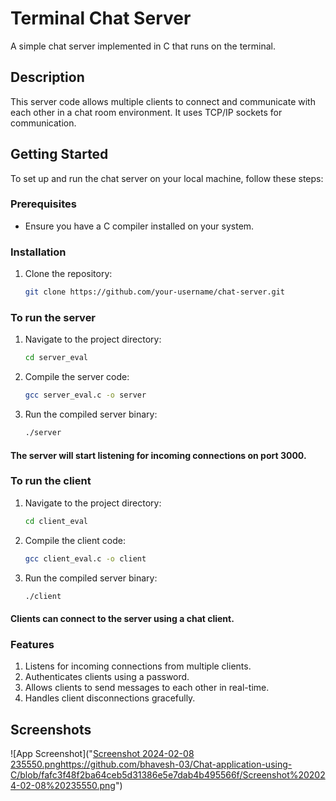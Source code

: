 # Terminal Chat Server

A simple chat server implemented in C that runs on the terminal.

## Description

This server code allows multiple clients to connect and communicate with each other in a chat room environment. It uses TCP/IP sockets for communication.

## Getting Started

To set up and run the chat server on your local machine, follow these steps:

### Prerequisites

- Ensure you have a C compiler installed on your system.

### Installation

1. Clone the repository:
   ```bash
   git clone https://github.com/your-username/chat-server.git

### To run the server
1. Navigate to the project directory:

    ```bash
    cd server_eval

2. Compile the server code:
    ```bash
    gcc server_eval.c -o server

3. Run the compiled server binary:

    ```bash
    ./server

#### The server will start listening for incoming connections on port 3000.

### To run the client
1. Navigate to the project directory:

    ```bash
    cd client_eval

2. Compile the client code:
    ```bash
    gcc client_eval.c -o client

3. Run the compiled server binary:

    ```bash
    ./client

#### Clients can connect to the server using a chat client.

### Features
1. Listens for incoming connections from multiple clients.
2. Authenticates clients using a password.
3. Allows clients to send messages to each other in real-time.
4. Handles client disconnections gracefully.


## Screenshots

![App Screenshot]("[Screenshot 2024-02-08 235550.png](https://github.com/bhavesh-03/Chat-application-using-C/blob/fafc3f48f2ba64ceb5d31386e5e7dab4b495566f/Screenshot%202024-02-08%20235550.png)https://github.com/bhavesh-03/Chat-application-using-C/blob/fafc3f48f2ba64ceb5d31386e5e7dab4b495566f/Screenshot%202024-02-08%20235550.png")
